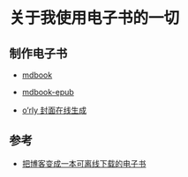 # 关于我使用电子书的一切

## 制作电子书

- [mdbook](https://github.com/rust-lang/mdBook)
- [mdbook-epub](https://github.com/Michael-F-Bryan/mdbook-epub)

- [o’rly 封面在线生成](https://orly.nanmu.me/)

## 参考

- [把博客变成一本可离线下载的电子书](https://www.owenyoung.com/blog/blog-to-book)